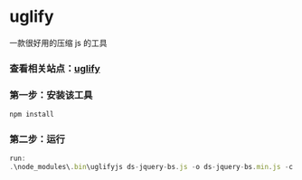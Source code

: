 # uglify
一款很好用的压缩 js 的工具
### 查看相关站点：[uglify](https://github.com/mishoo/UglifyJS2)
### 第一步：安装该工具

```javascript
npm install
```
### 第二步：运行

```javascript
run:
.\node_modules\.bin\uglifyjs ds-jquery-bs.js -o ds-jquery-bs.min.js -c -m
```
